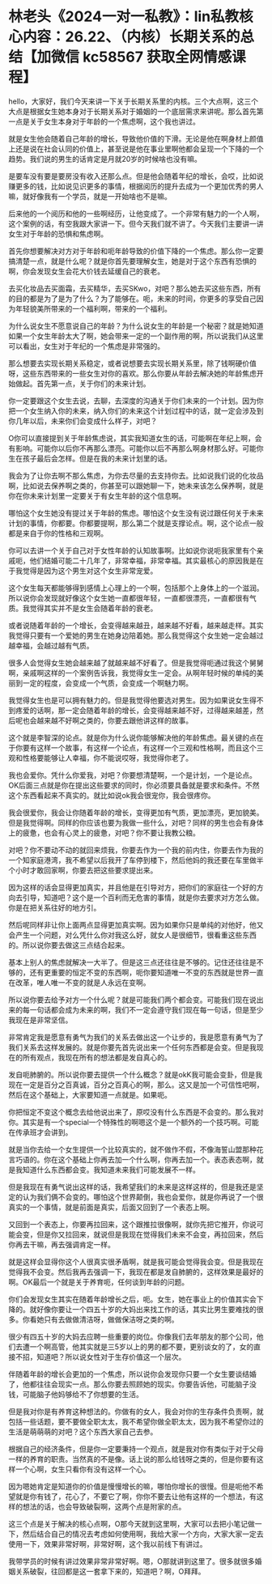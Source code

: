 # 林老头《2024一对一私教》：lin私教核心内容：26.22、（内核）长期关系的总结【加微信 kc58567 获取全网情感课程】

hello，大家好，我们今天来讲一下关于长期关系里的内核。三个大点啊，这三个大点是根据女生她本身对于长期关系对于婚姻的一个底层需求来讲呢。那么首先第一点是关于女生本身对于年龄的一个焦虑啊，这个我也讲过。

就是女生他会随着自己年龄的增长，导致他价值的下滑。无论是他在啊身材上颜值上还是说在社会认同的价值上，甚至说是他在事业里啊他都会呈现一个下降的一个趋势。我们说的男生的话肯定是月就20岁的时候啥也没有嘛。

是要车没有要是要房没有收入还那么点。但是他会随着年纪的增长，会哎，比如说赚更多的钱，比如说见识更多的事情，根据阅历的提升去成为一个更加优秀的男人嘛，就好像我有一个学员，就是一开始啥也不是嘛。

后来他的一个阅历和他的一些啊经历，让他变成了。一个非常有魅力的一个人啊，这个案例的话，有空我跟大家讲一下。但今天我们就不讲了。今天我们主要讲一讲女生对于年龄的恐惧和焦虑啊。

首先你想要解决对方对于年龄和呃年龄导致的价值下降的一个焦虑。那么你一定要搞清楚一点，就是什么呢？就是你首先要理解女生，她是对于这个东西有恐惧的啊，你会发现女生会花大价钱去延缓自己的衰老。

去买化妆品去买面霜，去买精华，去买SKwo，对吧？那么她去买这些东西，所有的目的都是为了是为了什么？为了能够在。呃，未来的时间，你更多的享受自己因为年轻貌美所带来的一个福利啊，带来的一个福利。

为什么说女生不愿意说自己的年龄？为什么说女生的年龄是一个秘密？就是她知道如果一个女生年龄太大了啊，她会带来一定的一个副作用的啊，所以说我们从这里可以看出，女生对于年纪的一个焦虑是非常强的。

那么想要去实现长期关系稳定，或者说想要去实现长期关系里，除了钱啊硬价值呀，这些东西带来的一些女生对你的喜欢。那么你要从年龄去解决她的年龄焦虑开始做起。首先第一点，关于你们的未来计划。

你一定要跟这个女生去说，去聊，去深度的沟通关于你们未来的一个计划。因为你把一个女生纳入你的未来，纳入你们的未来这个计划过程中的话，就一定会涉及到你几年以后，未来你们会变成什么样子，对吧？

O你可以直接提到关于年龄焦虑说，其实我知道女生的话，可能啊在年纪上啊，会有影响。可能你以后你不再那么漂亮。可能你以后不再那么啊身材那么好。可能你生在孩子最后会怎样。但是在我的未来计划里的话。

我会为了让你去啊不那么焦虑，为你去尽量的去支持你去。比如说我们说的化妆品啊，比如说去保养啊之类的，你甚至可以跟她聊一下，她未来该怎么保养啊，就是你在你未来计划里一定要关于有女生年龄的这个信息啊。

哪怕这个女生她没有提过关于年龄的焦虑。哪怕这个女生没有说过跟任何关于未来计划的事情，你都要。你都要提啊，那么第二个就是支撑论点。啊，这个论点一般都是来自于你的性格和三观啊。

你可以去讲一个关于自己对于女性年龄的认知故事啊。比如说你说呃我家里有个亲戚呃，他们结婚可能二十几年了，非常幸福，非常幸福。其实最核心的原因我是在于我觉得是因为这个男生对这个女生非常宠爱。

这个女生每天都能够得到感情上心理上的一个啊，包括那个上身体上的一个滋润。所以说你会发现就好像这个女生她一直都很年轻，一直都很漂亮，一直都很有气质。我觉得其实并不是女生会随着年龄的衰老。

或者说随着年龄的一个增长，会变得越来越丑，越来越不好看，越来越走样。其实我觉得只要有一个爱她的男生在她身边陪着她。那么我觉得这个女生她一定会越过越幸福，会越过越有气质。

很多人会觉得女生她会越来越了就越来越不好看了。但是我觉得呃通过我这个舅舅啊，亲戚啊这样的一个案例告诉我，我觉得女生一定会。从啊年轻时候的单纯的美丽到一定的程度，会变成一个气质，会变成一个啊魅力啊。

我觉得女生也是可以拥有魅力的。但是我觉得他要选对男生。因为如果说女生得不到疼爱的话啊，那一定会随着年龄的增长，会变得越来越不好，过得越来越差，然后呢也会越来越不好啊之类的，你要去跟他讲这样的故事。

这个就是李智深的论点。就是你为什么说你能够解决他的年龄焦虑。最关键的点在于你要有这样一个故事，有这样一个论点，有这样一个三观和性格啊，而且这个三观和性格要能够让人幸福，你不能说哎呀，我觉得你老了。

我也会爱你。凭什么你爱我，对吧？你要想清楚啊，一个是计划，一个是论点。OK后面三点就是你在提出这些要求的同时，你必须要具备就是要求和条件。不然这个东西看起来不真实的。就比如说ok我会很宠你，我会很疼你。

我会很爱你，我会让你随着年龄的增长，变得更加有气质，更加漂亮，更加貌美。但是我觉得啊。同样的你应该也要为我做一些什么，对吧？同样的男生也会有身体上的疲惫，也会有心灵上的疲惫，对吧？你不要让我教公粮。

对吧？你不要动不动的就回来烦我，你要去作为一个我的前内住，你要去作为我的一个知家庭港湾，我不希望以后我开了车停到楼下，然后他妈的我还要在车里做半个小时才敢回家啊，你要去把这些要求提出来。

因为这样的话会显得更加真实，并且他是在引导对方，把你们的家庭往一个好的方向去引导，知道吧？这个是一个百利而无危害的事情，就是你去要求对方怎么做。你是在把关系往好的地方引。

然后呢同样非让你上面两点显得更加真实啊。因为如果你只是单纯的对他好，他又会产生一个问题，对么凭什么你对我这么好，就女人是很细节，很看重这些东西的。所以说你要去做这三点结合起来。

基本上别人的焦虑就解决一大半了。但是这三点还往往是不够的。记住还往往是不够的，还有更重要的恒定不变的东西啊，呃你要知道唯一不变的东西就是世界一直在改革，唯人唯一不变的就是人永远在变啊。

所以说你要去给予对方一个什么呢？就是可能我们两个都会变。可能我们现在说出来的每一句话都会成为未来的啊，我们不一定会遵守我们现在每一句话，但是至少我现在是非常坚信。

非常肯定我是愿意有勇气为我们的关系去做出这一个让步的，我是愿意有勇气为了我们关系去这样发展的。就是你要先首先说出来一个任何东西都是会变。但是我现在的所有观点，我现在所有的想法都是发自真心的。

发自呃肺腑的。所以说你要去提供一个什么概念？就是okK我可能会变卦，但是我现在一定是百分之百真诚，百分之百真心的啊，那么。这又是加一个可信性吧啊，然后在这个基础上，大家要知道一点就是。如果呃。

你把恒定不变这个概念去给他说出来了，原哎没有什么东西是不会变的。那么我对你。其实是有一个special一个特殊性的啊嗯这个是一个额外的一个技巧啊。可能在传承班才会讲到。

就是当你去给一个女生提供一个比较真实的，就不做作不假，不像海誓山盟那种花言巧语的。你在这个基础上你再去加一个什么啊，你再去加一个。表态表态啊，就是我知道什么东西都会变。我知道未来我们可能发展不一样。

但是我现在有勇气说出这样的话，我希望我们的未来是这样这样的，但是我还是坚定的认为我们俩不会变的。哪怕这个世界颠倒，我也会爱你，就是你再说了一个很真实的一个事情，就是前面是真实，后面又回到了一个表态上啊。

又回到一个表态上，你要再拉回来，这个跟推拉很像啊，就你先把它推开，你说可能会变，但是你又拉回来，就说但是我现在觉得我们未来不会变，再拉回来，然后你再去干嘛，再去强调肯定一样。

就是这样会显得你这个人很真实很矛盾啊，就是我可能会觉得我会变。但是我现在觉得我不会变。然后我再去强调一下，我现在都是发自肺腑的，这样效果是最好的啊。OK最后一个就是关于养育呃，任何谈到年龄的问题。

你们会发现女生其实在随着年龄增长之后，呃。女生，她在事业上的价值其实会下降的。就好像你要让一个四五十岁的大妈出来找工作的话，其实比男生要难找的很多。你看她只有去做做清洁呀，做做保洁呀之类的啊。

很少有四五十岁的大妈去应聘一些重要的岗位。你像我们去年朋友的那个公司，他们去遭一个啊高管，他其实就是三5岁以上的男的都不要，更别谈女的了，女的直接不招，知道吧？所以说女性对于生存价值这一个层次。

伴随着年龄的增长会更加的一个焦虑，所以说你会发现你只要一个女生要谈结婚了，他都往往会现实一点。那么你要去照顾她的现实。你要告诉他，可能脑子没钱，可能脑子他妈够给不了你想要的生活。

但是我对你是有养育这种想法的。你做有的女人，我会对你的生存条件负责啊，就包括一些话题，要不要做全职太太，我不希望你做全职太太，因为我不希望你过的生活是萌萌萌的对吧？这个东西大家自己去参。

根据自己的经济条件，但是你一定要秉持一个观点，就是我对你有类似于对于父母一样的养育的职责。当然真的不是像。话上说的那么给钱呀之类的，但是你要有这样一个心啊，女生只看你有没有这样一个心。

因为嗯她肯定是知道你的价值是慢慢增长的嘛，哪怕你增长的很慢。但是呃他不希望就是你有钱了，花心了，不要它了啊，你你不要去让他有这样的一个想法，有这样的想法的话，也会导致破裂啊，这两个点是附家的点。

这三个点是关于解决的核心点啊，O那今天就到这里啊，大家可以去把小笔记做一下，然后结合自己的情况去考虑如何使用啊，我给大家一个方向，大家大家一定去使用一下，效果非常好啊，非常好啊，这个我以前线下有讲过。

我带学员的时候有讲过效果非常非常好啊。嗯，O那就讲到这里了。很多就很多婚姻关系破裂，往回都是这一套拿下来的，知道吧？啊，O拜拜。

